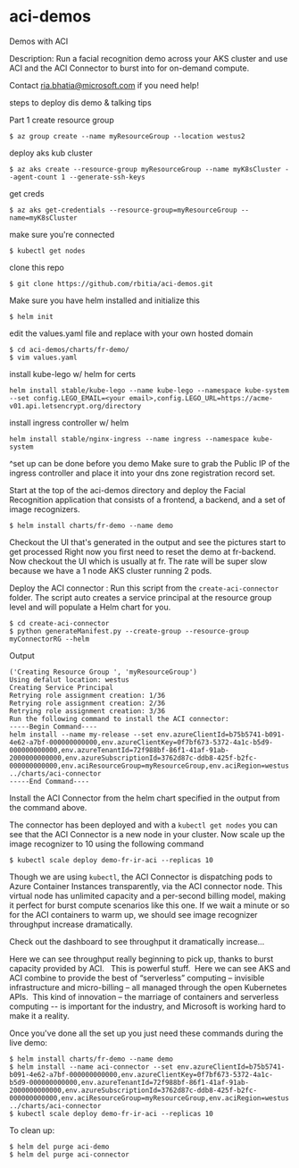# aci-demos
Demos with ACI

Description: Run a facial recognition demo across your AKS cluster and use ACI and the ACI Connector to burst into for on-demand compute.

Contact ria.bhatia@microsoft.com if you need help!

steps to deploy dis demo & talking tips

Part 1
create resource group
```
$ az group create --name myResourceGroup --location westus2
```

deploy aks kub cluster
```
$ az aks create --resource-group myResourceGroup --name myK8sCluster --agent-count 1 --generate-ssh-keys

```

get creds
```
$ az aks get-credentials --resource-group=myResourceGroup --name=myK8sCluster
```

make sure you're connected
```
$ kubectl get nodes
```

clone this repo
```
$ git clone https://github.com/rbitia/aci-demos.git
```

Make sure you have helm installed and initialize this
```
$ helm init
```
edit the values.yaml file and replace <your name> with your own hosted domain
```
$ cd aci-demos/charts/fr-demo/  
$ vim values.yaml
```

install kube-lego w/ helm for certs

```
helm install stable/kube-lego --name kube-lego --namespace kube-system --set config.LEGO_EMAIL=<your email>,config.LEGO_URL=https://acme-v01.api.letsencrypt.org/directory
```

install ingress controller w/ helm
 ```
 helm install stable/nginx-ingress --name ingress --namespace kube-system
 ```
 ^set up can be done before you demo
 Make sure to grab the Public IP of the ingress controller and place it into your dns zone registration record set.

Start at the top of the aci-demos directory and deploy the Facial Recognition application that consists of a frontend, a backend, and a set of image recognizers.

```
$ helm install charts/fr-demo --name demo
```
Checkout the UI that's generated in the output and see the pictures start to get processed
Right now you first need to reset the demo at fr-backend.<your domain>
Now checkout the UI which is usually at fr.<your domain>
The rate will be super slow because we have a 1 node AKS cluster running 2 pods.

Deploy the ACI connector :
Run this script from the `create-aci-connector` folder. The script auto creates a service principal at the resource group level and will populate a Helm chart for you.

```
$ cd create-aci-connector
$ python generateManifest.py --create-group --resource-group myConnectorRG --helm
```

Output

```
('Creating Resource Group ', 'myResourceGroup')
Using defalut location: westus
Creating Service Principal
Retrying role assignment creation: 1/36
Retrying role assignment creation: 2/36
Retrying role assignment creation: 3/36
Run the following command to install the ACI connector:
-----Begin Command----
helm install --name my-release --set env.azureClientId=b75b5741-b091-4e62-a7bf-000000000000,env.azureClientKey=0f7bf673-5372-4a1c-b5d9-000000000000,env.azureTenantId=72f988bf-86f1-41af-91ab-2000000000000,env.azureSubscriptionId=3762d87c-ddb8-425f-b2fc-000000000000,env.aciResourceGroup=myResourceGroup,env.aciRegion=westus ../charts/aci-connector
-----End Command----
```
Install the ACI Connector from the helm chart specified in the output from the command above.

The connector has been deployed and with a `kubectl get nodes` you can see that the ACI Connector is a new node in your cluster. Now scale up the image recognizer to 10 using the following command

```
$ kubectl scale deploy demo-fr-ir-aci --replicas 10
```
Though we are using `kubectl`, the ACI Connector is dispatching pods to Azure Container Instances transparently, via the ACI connector node.
This virtual node has unlimited capacity and a per-second billing model, making it perfect for burst compute scenarios like this one.
If we wait a minute or so for the ACI containers to warm up, we should see image recognizer throughput increase dramatically.

Check out the dashboard to see throughput it dramatically increase...

Here we can see throughput really beginning to pick up, thanks to burst capacity provided by ACI.
 
This is powerful stuff.  Here we can see AKS and ACI combine to provide the best of “serverless” computing – invisible infrastructure and micro-billing – all managed through the open Kubernetes APIs.  This kind of innovation – the marriage of containers and serverless computing -- is important for the industry, and Microsoft is working hard to make it a reality.


Once you've done all the set up you just need these commands during the live demo:
```
$ helm install charts/fr-demo --name demo
$ helm install --name aci-connector --set env.azureClientId=b75b5741-b091-4e62-a7bf-000000000000,env.azureClientKey=0f7bf673-5372-4a1c-b5d9-000000000000,env.azureTenantId=72f988bf-86f1-41af-91ab-2000000000000,env.azureSubscriptionId=3762d87c-ddb8-425f-b2fc-000000000000,env.aciResourceGroup=myResourceGroup,env.aciRegion=westus ../charts/aci-connector
$ kubectl scale deploy demo-fr-ir-aci --replicas 10
```


To clean up:
```
$ helm del purge aci-demo
$ helm del purge aci-connector
```
